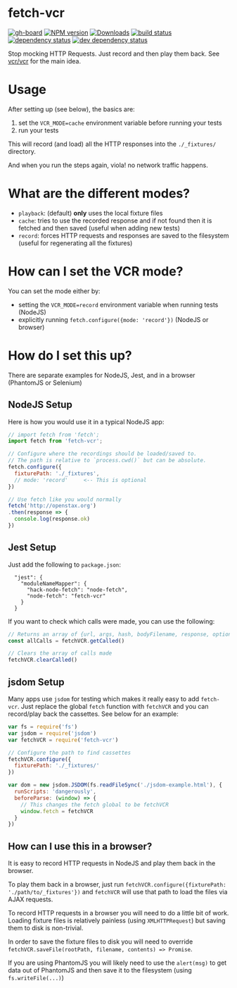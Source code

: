 # fetch-vcr

[![gh-board][kanban-image]][kanban-url]
[![NPM version][npm-image]][npm-url]
[![Downloads][downloads-image]][downloads-url]
[![build status][travis-image]][travis-url]
[![dependency status][dependency-image]][dependency-url]
[![dev dependency status][dev-dependency-image]][dev-dependency-url]

Stop mocking HTTP Requests. Just record and then play them back. See [vcr/vcr](https://github.com/vcr/vcr) for the main idea.

# Usage

After setting up (see below), the basics are:

1. set the `VCR_MODE=cache` environment variable before running your tests
2. run your tests

This will record (and load) all the HTTP responses into the `./_fixtures/` directory.

And when you run the steps again, viola! no network traffic happens.


# What are the different modes?

- `playback`: (default) **only** uses the local fixture files
- `cache`: tries to use the recorded response and if not found then it is fetched and then saved (useful when adding new tests)
- `record`: forces HTTP requests and responses are saved to the filesystem (useful for regenerating all the fixtures)


# How can I set the VCR mode?

You can set the mode either by:

- setting the `VCR_MODE=record` environment variable when running tests (NodeJS)
- explicitly running `fetch.configure({mode: 'record'})` (NodeJS or browser)


# How do I set this up?

There are separate examples for NodeJS, Jest, and in a browser (PhantomJS or Selenium)

## NodeJS Setup

Here is how you would use it in a typical NodeJS app:

```js
// import fetch from 'fetch';
import fetch from 'fetch-vcr';

// Configure where the recordings should be loaded/saved to.
// The path is relative to `process.cwd()` but can be absolute.
fetch.configure({
  fixturePath: './_fixtures',
  // mode: 'record'     <-- This is optional
})

// Use fetch like you would normally
fetch('http://openstax.org')
.then(response => {
  console.log(response.ok)
})
```

## Jest Setup

Just add the following to `package.json`:

```
  "jest": {
    "moduleNameMapper": {
      "hack-node-fetch": "node-fetch",
      "node-fetch": "fetch-vcr"
    }
  }
```

If you want to check which calls were made, you can use the following:

```js
// Returns an array of {url, args, hash, bodyFilename, response, optionsFilename}
const allCalls = fetchVCR.getCalled()

// Clears the array of calls made
fetchVCR.clearCalled()
```

## jsdom Setup

Many apps use `jsdom` for testing which makes it really easy to add `fetch-vcr`. Just replace the global `fetch` function with `fetchVCR` and you can record/play back the cassettes. See below for an example:

```js
var fs = require('fs')
var jsdom = require('jsdom')
var fetchVCR = require('fetch-vcr')

// Configure the path to find cassettes
fetchVCR.configure({
  fixturePath: './_fixtures/'
})

var dom = new jsdom.JSDOM(fs.readFileSync('./jsdom-example.html'), {
  runScripts: 'dangerously',
  beforeParse: (window) => {
    // This changes the fetch global to be fetchVCR
    window.fetch = fetchVCR
  }
})
```


## How can I use this in a browser?

It is easy to record HTTP requests in NodeJS and play them back in the browser.

To play them back in a browser, just run `fetchVCR.configure({fixturePath: './path/to/_fixtures'})` and `fetchVCR` will use that path to load the files via AJAX requests.

To record HTTP requests in a browser you will need to do a little bit of work. Loading fixture files is relatively painless (using `XMLHTTPRequest`) but saving them to disk is non-trivial.

In order to save the fixture files to disk you will need to override `fetchVCR.saveFile(rootPath, filename, contents) => Promise`.

If you are using PhantomJS you will likely need to use the `alert(msg)` to get data out of PhantomJS and then save it to the filesystem (using `fs.writeFile(...)`)



[kanban-image]: https://img.shields.io/github/issues/philschatz/fetch-vcr.svg?label=kanban%20board%20%28gh-board%29
[kanban-url]: http://philschatz.com/gh-board/#/r/philschatz:fetch-vcr
[npm-image]: https://img.shields.io/npm/v/fetch-vcr.svg
[npm-url]: https://npmjs.org/package/fetch-vcr
[downloads-image]: http://img.shields.io/npm/dm/fetch-vcr.svg
[downloads-url]: https://npmjs.org/package/fetch-vcr
[travis-image]: https://img.shields.io/travis/philschatz/fetch-vcr.svg
[travis-url]: https://travis-ci.org/philschatz/fetch-vcr
[dependency-image]: https://img.shields.io/david/philschatz/fetch-vcr.svg
[dependency-url]: https://david-dm.org/philschatz/fetch-vcr
[dev-dependency-image]: https://img.shields.io/david/dev/philschatz/fetch-vcr.svg
[dev-dependency-url]: https://david-dm.org/philschatz/fetch-vcr#info=devDependencies
[coverage-image]: https://img.shields.io/codecov/c/github/philschatz/fetch-vcr.svg
[coverage-url]: https://codecov.io/gh/philschatz/fetch-vcr
